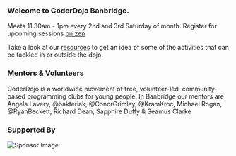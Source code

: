 ### Welcome to CoderDojo Banbridge.
Meets 11.30am - 1pm every 2nd and 3rd Saturday of month. Register for upcoming sessions [on zen](https://zen.coderdojo.com/dojos/gb/community-room-tesco-extra-bridgewater-bt-3-2-4lf/banbridge-co-down-banbridge-enterprise-centre)

Take a look at our [resources](resources/index.md) to get an idea of some of the activities that can be tackled in or outside the dojo.

### Mentors & Volunteers
CoderDojo is a worldwide movement of free, volunteer-led, community-based programming clubs for young people. In Banbridge our mentors are Angela Lavery, @bakteriak, @ConorGrimley, @KramKroc, Michael Rogan, @RyanBeckett, Richard Dean, Sapphire Duffy & Seamus Clarke 

### Supported By

![Sponsor Image](http://bdelonline.com/wp-content/uploads/2016/10/logo.png)
